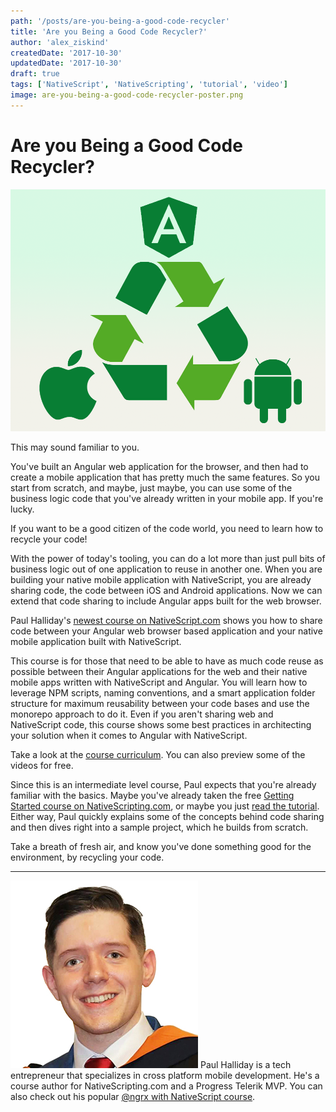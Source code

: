 ```yaml
---
path: '/posts/are-you-being-a-good-code-recycler'
title: 'Are you Being a Good Code Recycler?'
author: 'alex_ziskind'
createdDate: '2017-10-30'
updatedDate: '2017-10-30'
draft: true
tags: ['NativeScript', 'NativeScripting', 'tutorial', 'video']
image: are-you-being-a-good-code-recycler-poster.png
---
```


# Are you Being a Good Code Recycler?

![Are you Being a Good Code Recycler?](are-you-being-a-good-code-recycler-poster.png)

This may sound familiar to you.

You've built an Angular web application for the browser, and then had to create a mobile application that has pretty much the same features. So you start from scratch, and maybe, just maybe, you can use some of the business logic code that you've already written in your mobile app. If you're lucky.

If you want to be a good citizen of the code world, you need to learn how to recycle your code!

  
With the power of today's tooling, you can do a lot more than just pull bits of business logic out of one application to reuse in another one. When you are building your native mobile application with NativeScript, you are already sharing code, the code between iOS and Android applications. Now we can extend that code sharing to include Angular apps built for the web browser. 

Paul Halliday's [newest course on NativeScript.com](https://nativescripting.com/course/nativescript-with-angular-web-application-conversion) shows you how to share code between your Angular web browser based application and your native mobile application built with NativeScript. 

This course is for those that need to be able to have as much code reuse as possible between their Angular applications for the web and their native mobile apps written with NativeScript and Angular. You will learn how to leverage NPM scripts, naming conventions, and a smart application folder structure for maximum reusability between your code bases and use the monorepo approach to do it. Even if you aren't sharing web and NativeScript code, this course shows some best practices in architecting your solution when it comes to Angular with NativeScript. 

Take a look at the [course curriculum](https://nativescripting.com/course/nativescript-with-angular-web-application-conversion). You can also preview some of the videos for free. 

Since this is an intermediate level course, Paul expects that you're already familiar with the basics. Maybe you've already taken the free [Getting Started course on NativeScripting.com](https://nativescripting.com/course/nativescript-with-angular-getting-started-guide), or maybe you just [read the tutorial](https://docs.nativescript.org/angular/tutorial/ng-chapter-0). Either way, Paul quickly explains some of the concepts behind code sharing and then dives right into a sample project, which he builds from scratch. 

Take a breath of fresh air, and know you've done something good for the environment, by recycling your code.

* * *

![](paul_halliday.png) Paul Halliday is a tech entrepreneur that specializes in cross platform mobile development. He's a course author for NativeScripting.com and a Progress Telerik MVP. You can also check out his popular [@ngrx with NativeScript course](https://nativescripting.com/course/nativescript-with-@ngrx).
  